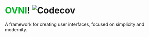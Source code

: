 # <span style="color: #01ba28;">OVNI</span>! ![Codecov](https://img.shields.io/codecov/c/gh/dilmorja/ovni?color=ff0176&logo=codecov&logoColor=ff0176&style=flat-square)

A framework for creating user interfaces, focused on simplicity and modernity.
